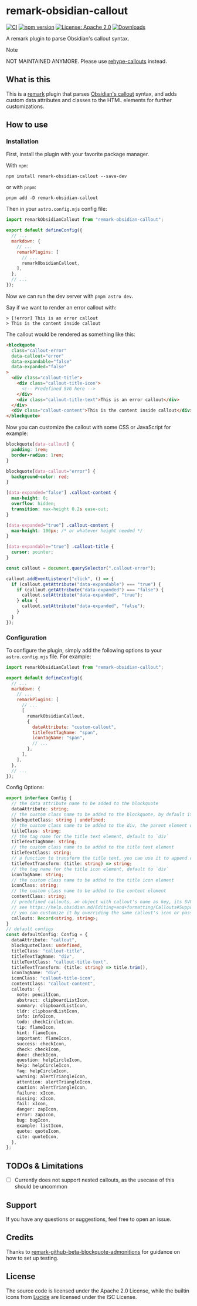 # remark-obsidian-callout

[![CI](https://github.com/escwxyz/remark-obsidian-callout/actions/workflows/unit_test.yaml/badge.svg)](https://github.com/escwxyz/remark-obsidian-callout/actions/workflows/unit_test.yaml)
[![npm version](https://badge.fury.io/js/remark-obsidian-callout.svg)](https://badge.fury.io/js/remark-obsidian-callout)
[![License: Apache 2.0](https://img.shields.io/badge/License-Apache_2.0-yellow.svg)](https://opensource.org/licenses/Apache-2.0)
[![Downloads](https://img.shields.io/npm/dt/remark-obsidian-callout.svg)](https://www.npmjs.com/package/remark-obsidian-callout)

A remark plugin to parse Obsidian's callout syntax.

> [!NOTE]
> NOT MAINTAINED ANYMORE.
> Please use [rehype-callouts](https://github.com/lin-stephanie/rehype-callouts) instead.

## What is this

This is a [remark](https://github.com/remarkjs/remark) plugin that parses [Obsidian's callout](https://help.obsidian.md/Editing+and+formatting/Callouts) syntax, and adds custom data attributes and classes to the HTML elements for further customizations.

## How to use

### Installation

First, install the plugin with your favorite package manager.

With `npm`:

```
npm install remark-obsidian-callout --save-dev
```

or with `pnpm`:

```
pnpm add -D remark-obsidian-callout
```

Then in your `astro.config.mjs` config file:

```js
import remarkObsidianCallout from "remark-obsidian-callout";

export default defineConfig({
  // ...
  markdown: {
    // ...
    remarkPlugins: [
      // ...
      remarkObsidianCallout,
    ],
  },
  // ...
});
```

Now we can run the dev server with `pnpm astro dev`.

Say if we want to render an error callout with:

```
> [!error] This is an error callout
> This is the content inside callout
```

The callout would be rendered as something like this:

```html
<blockquote
  class="callout-error"
  data-callout="error"
  data-expandable="false"
  data-expanded="false"
>
  <div class="callout-title">
    <div class="callout-title-icon">
      <!-- Predefined SVG here -->
    </div>
    <div class="callout-title-text">This is an error callout</div>
  </div>
  <div class="callout-content">This is the content inside callout</div>
</blockquote>
```

Now you can customize the callout with some CSS or JavaScript for example:

```css
blockquote[data-callout] {
  padding: 1rem;
  border-radius: 1rem;
}

blockquote[data-callout="error"] {
  background-color: red;
}

[data-expanded="false"] .callout-content {
  max-height: 0;
  overflow: hidden;
  transition: max-height 0.2s ease-out;
}

[data-expanded="true"] .callout-content {
  max-height: 100px; /* or whatever height needed */
}

[data-expandable="true"] .callout-title {
  cursor: pointer;
}
```

```js
const callout = document.querySelector(".callout-error");

callout.addEventListener("click", () => {
  if (callout.getAttribute("data-expandable") === "true") {
    if (callout.getAttribute("data-expanded") === "false") {
      callout.setAttribute("data-expanded", "true");
    } else {
      callout.setAttribute("data-expanded", "false");
    }
  }
});
```

### Configuration

To configure the plugin, simply add the following options to your `astro.config.mjs` file. For example:

```js
import remarkObsidianCallout from "remark-obsidian-callout";

export default defineConfig({
  // ...
  markdown: {
    // ...
    remarkPlugins: [
      // ...
      [
        remarkObsidianCallout,
        {
          dataAttribute: "custom-callout",
          titleTextTagName: "span",
          iconTagName: "span",
          // ...
        },
      ],
    ],
  },
  // ...
});
```

Config Options:

```ts
export interface Config {
  // the data attribute name to be added to the blockquote
  dataAttribute: string;
  // the custom class name to be added to the blockquote, by default it's `${dataAttribute}-${calloutType}` if not specified
  blockquoteClass: string | undefined;
  // the custom class name to be added to the div, the parent element of icon & title text
  titleClass: string;
  // the tag name for the title text element, default to `div`
  titleTextTagName: string;
  // the custom class name to be added to the title text element
  titleTextClass: string;
  // a function to transform the title text, you can use it to append custom strings
  titleTextTransform: (title: string) => string;
  // the tag name for the title icon element, default to `div`
  iconTagName: string;
  // the custom class name to be added to the title icon element
  iconClass: string;
  // the custom class name to be added to the content element
  contentClass: string;
  // predefined callouts, an object with callout's name as key, its SVG icon as value
  // see https://help.obsidian.md/Editing+and+formatting/Callouts#Supported+types
  // you can customize it by overriding the same callout's icon or passing new callout with customized name and icon
  callouts: Record<string, string>;
}
// default configs
const defaultConfig: Config = {
  dataAttribute: "callout",
  blockquoteClass: undefined,
  titleClass: "callout-title",
  titleTextTagName: "div",
  titleTextClass: "callout-title-text",
  titleTextTransform: (title: string) => title.trim(),
  iconTagName: "div",
  iconClass: "callout-title-icon",
  contentClass: "callout-content",
  callouts: {
    note: pencilIcon,
    abstract: clipboardListIcon,
    summary: clipboardListIcon,
    tldr: clipboardListIcon,
    info: infoIcon,
    todo: checkCircleIcon,
    tip: flameIcon,
    hint: flameIcon,
    important: flameIcon,
    success: checkIcon,
    check: checkIcon,
    done: checkIcon,
    question: helpCircleIcon,
    help: helpCircleIcon,
    faq: helpCircleIcon,
    warning: alertTriangleIcon,
    attention: alertTriangleIcon,
    caution: alertTriangleIcon,
    failure: xIcon,
    missing: xIcon,
    fail: xIcon,
    danger: zapIcon,
    error: zapIcon,
    bug: bugIcon,
    example: listIcon,
    quote: quoteIcon,
    cite: quoteIcon,
  },
};
```

## TODOs & Limitations

- [ ] Currently does not support nested callouts, as the usecase of this should be uncommon

## Support

If you have any questions or suggestions, feel free to open an issue.

## Credits

Thanks to [remark-github-beta-blockquote-admonitions](https://github.com/myl7/remark-github-beta-blockquote-admonitions) for guidance on how to set up testing.

## License

The source code is licensed under the Apache 2.0 License, while the builtin icons from [Lucide](https://lucide.dev/license) are licensed under the ISC License.
